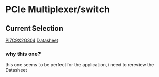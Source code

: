 # PCIe Multiplexer/switch

## Current Selection
[PI7C9X2G304](https://www.mouser.co.uk/ProductDetail/Diodes-Incorporated/PI7C9X2G304SVAFDEEX?qs=9r4v7xj2LnkUDm4IZvXnDw%3D%3D)
[Datasheet](https://www.mouser.co.uk/datasheet/2/115/PI7C9X2G304SV-Product-Brief-1536973.pdf)

### why this one? 
this one seems to be perfect for the application, i need to rereview the Datasheet